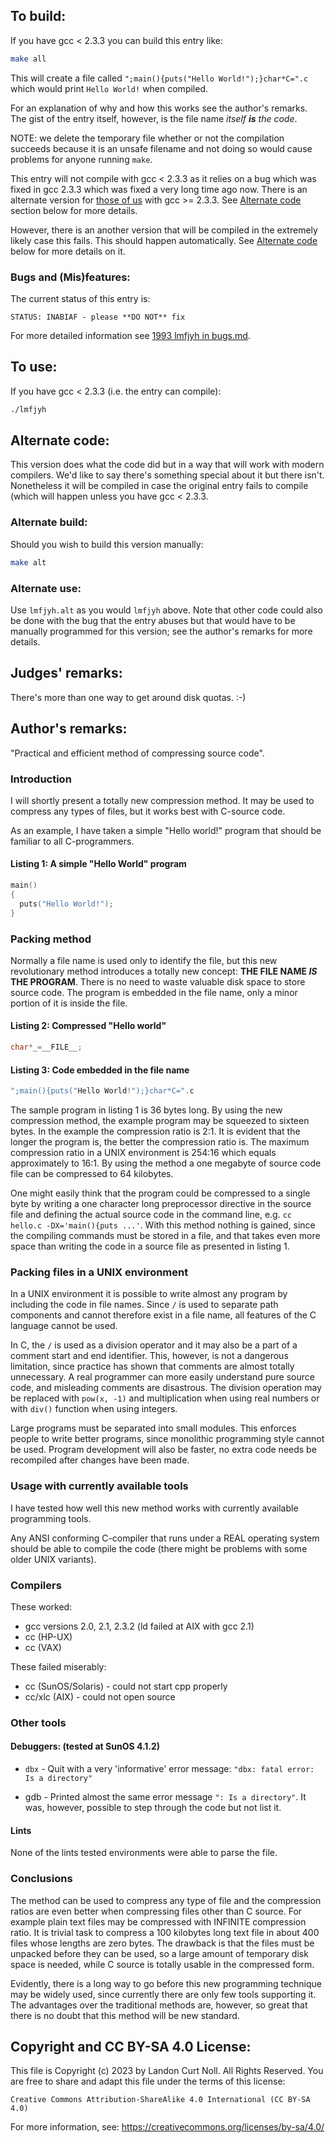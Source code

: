 ## To build:

If you have gcc < 2.3.3 you can build this entry like:

```sh
make all
```

This will create a file called `";main(){puts("Hello World!");}char*C=".c` which
would print `Hello World!` when compiled.

For an explanation of why and how this works see the author's remarks. The gist
of the entry itself, however, is the file name _itself **is** the code_.

NOTE: we delete the temporary file whether or not the compilation succeeds
because it is an unsafe filename and not doing so would cause problems for
anyone running `make`.

This entry will not compile with gcc < 2.3.3 as it relies on a bug which was
fixed in gcc 2.3.3 which was fixed a very long time ago now. There is an
alternate version for [those of
us](https://www.collinsdictionary.com/dictionary/english/everyone) with gcc >=
2.3.3. See [Alternate code](#alternate-code) section below for more details.

However, there is an another version that will be compiled in the extremely
likely case this fails.  This should happen automatically. See [Alternate
code](#alternate-code) below for more details on it.


### Bugs and (Mis)features:

The current status of this entry is:

```
STATUS: INABIAF - please **DO NOT** fix
```

For more detailed information see [1993 lmfjyh in bugs.md](/bugs.md#1993-lmfjyh).


## To use:

If you have gcc < 2.3.3 (i.e. the entry can compile):

```sh
./lmfjyh
```


## Alternate code:

This version does what the code did but in a way that will work with modern
compilers. We'd like to say there's something special about it but there isn't.
Nonetheless it will be compiled in case the original entry fails to compile
(which will happen unless you have gcc < 2.3.3.


### Alternate build:

Should you wish to build this version manually:

```sh
make alt
```


### Alternate use:

Use `lmfjyh.alt` as you would `lmfjyh` above. Note that other code could also be
done with the bug that the entry abuses but that would have to be manually
programmed for this version; see the author's remarks for more details.


## Judges' remarks:

There's more than one way to get around disk quotas. :-)


## Author's remarks:

"Practical and efficient method of compressing source code".


### Introduction

I will shortly present a totally new compression method.
It may be used to compress any types of files, but it works
best with C-source code.

As an example, I have taken a simple "Hello world!" program
that should be familiar to all C-programmers.


#### Listing 1: A simple "Hello World" program


```c
main()
{
  puts("Hello World!");
}
```


### Packing method

Normally a file name is used only to identify the file, but this new
revolutionary method introduces a totally new concept: **THE FILE NAME _IS_ THE
PROGRAM**. There is no need to waste valuable disk space to store source code.
The program is embedded in the file name, only a minor portion of it is inside
the file.


#### Listing 2: Compressed "Hello world"

```c
char*_=__FILE__;
```


#### Listing 3: Code embedded in the file name

```c
";main(){puts("Hello World!");}char*C=".c
```


The sample program in listing 1 is 36 bytes long. By using the new
compression method, the example program may be squeezed to sixteen
bytes. In the example the compression ratio is 2:1. It is evident
that the longer the program is, the better the compression ratio
is. The maximum compression ratio in a UNIX environment is 254:16
which equals approximately to 16:1.  By using the method a one
megabyte of source code file can be compressed to 64 kilobytes.

One might easily think that the program could be compressed to a
single byte by writing a one character long preprocessor directive
in the source file and defining the actual source code in the
command line, e.g. `cc hello.c -DX='main(){puts ...'`.  With this
method nothing is gained, since the compiling commands must be
stored in a file, and that takes even more space than writing the
code in a source file as presented in listing 1.


### Packing files in a UNIX environment

In a UNIX environment it is possible to write almost any program by
including the code in file names. Since `/` is used to separate
path components and cannot therefore exist in a file name, all
features of the C language cannot be used.

In C, the `/` is used as a division operator and it may also be a
part of a comment start and end identifier. This, however, is not a
dangerous limitation, since practice has shown that comments are
almost totally unnecessary. A real programmer can more easily
understand pure source code, and misleading comments are
disastrous. The division operation may be replaced with `pow(x, -1)`
and multiplication when using real numbers or with `div()` function
when using integers.

Large programs must be separated into small modules. This enforces
people to write better programs, since monolithic programming style
cannot be used. Program development will also be faster, no extra
code needs be recompiled after changes have been made.


### Usage with currently available tools

I have tested how well this new method works with currently
available programming tools.

Any ANSI conforming C-compiler that runs under a REAL operating
system should be able to compile the code (there might be problems
with some older UNIX variants).


### Compilers

These worked:

- gcc versions 2.0, 2.1, 2.3.2 (ld failed at AIX with gcc 2.1)
- cc (HP-UX)
- cc (VAX)

These failed miserably:

- cc (SunOS/Solaris)      - could not start cpp properly
- cc/xlc (AIX)            - could not open source


### Other tools


#### Debuggers: (tested at SunOS 4.1.2)

- `dbx`   - Quit with a very 'informative' error message:
	    `"dbx: fatal error: Is a directory"`

- gdb   - Printed almost the same error message `": Is a directory"`.
	It was, however, possible to step through the code but
	not list it.


#### Lints

None of the lints tested environments were able to parse the file.


### Conclusions

The method can be used to compress any type of file and the compression ratios
are even better when compressing files other than C source.  For example plain
text files may be compressed with INFINITE compression ratio. It is trivial task
to compress a 100 kilobytes long text file in about 400 files whose lengths are
zero bytes.  The drawback is that the files must be unpacked before they can be
used, so a large amount of temporary disk space is needed, while C source is
totally usable in the compressed form.

Evidently, there is a long way to go before this new programming
technique may be widely used, since currently there are only few
tools supporting it. The advantages over the traditional methods
are, however, so great that there is no doubt that this method will
be new standard.


## Copyright and CC BY-SA 4.0 License:

This file is Copyright (c) 2023 by Landon Curt Noll.  All Rights Reserved.
You are free to share and adapt this file under the terms of this license:

    Creative Commons Attribution-ShareAlike 4.0 International (CC BY-SA 4.0)

For more information, see: https://creativecommons.org/licenses/by-sa/4.0/
